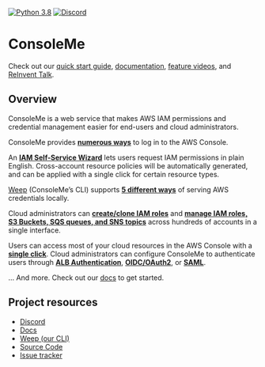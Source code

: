 [![Python 3.8](https://img.shields.io/badge/python-3.8-blue.svg)](https://www.python.org/downloads/release/python-386/)
[![Discord](https://img.shields.io/discord/730908778299523072?label=Discord&logo=discord&style=flat-square)](https://discord.gg/nQVpNGGkYu)

# ConsoleMe

Check out our [quick start guide](https://hawkins.gitbook.io/consoleme/quick-start), [documentation](https://hawkins.gitbook.io/consoleme/), [feature videos](https://hawkins.gitbook.io/consoleme/feature-videos), and [ReInvent Talk](https://virtual.awsevents.com/media/1_b8vc584c).

## Overview

ConsoleMe is a web service that makes AWS IAM permissions and credential management easier for end-users and cloud administrators.

ConsoleMe provides [**numerous ways**](https://hawkins.gitbook.io/consoleme/feature-videos/credentials/aws-console-login) to log in to the AWS Console.

An [**IAM Self-Service Wizard**](https://hawkins.gitbook.io/consoleme/feature-videos/policy-management/self-service-iam-wizard) lets users request IAM permissions in plain English. Cross-account resource policies will be automatically generated, and can be applied with a single click for certain resource types.

[Weep](https://github.com/Netflix/weep) (ConsoleMe’s CLI) supports [**5 different ways**](https://hawkins.gitbook.io/consoleme/weep-cli/cli) of serving AWS credentials locally.

Cloud administrators can [**create/clone IAM roles**](https://hawkins.gitbook.io/consoleme/feature-videos/policy-management/role-creation-and-cloning) and [**manage IAM roles, S3 Buckets, SQS queues, and SNS topics**](https://hawkins.gitbook.io/consoleme/feature-videos/policy-management/policy-editor-for-iam-sqs-sns-and-s3) across hundreds of accounts in a single interface.

Users can access most of your cloud resources in the AWS Console with a [**single click**](https://hawkins.gitbook.io/consoleme/feature-videos/policy-management/multi-account-policies-management).
Cloud administrators can configure ConsoleMe to authenticate users through [**ALB Authentication**](https://hawkins.gitbook.io/consoleme/configuration/authentication-and-authorization/alb-auth), [**OIDC/OAuth2**](https://hawkins.gitbook.io/consoleme/configuration/authentication-and-authorization/oidc-oauth2-okta), or [**SAML**](https://hawkins.gitbook.io/consoleme/configuration/authentication-and-authorization/saml-auth0).

… And more. Check out our [docs](https://hawkins.gitbook.io/consoleme/) to get started.

## Project resources

- [Discord](https://discord.gg/nQVpNGGkYu)
- [Docs](https://hawkins.gitbook.io/consoleme/)
- [Weep (our CLI)](https://github.com/netflix/weep)
- [Source Code](https://github.com/netflix/consoleme)
- [Issue tracker](https://github.com/netflix/consoleme/issues)
